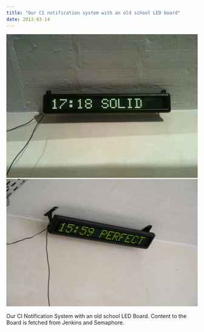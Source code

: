 ```yaml
---
title: "Our CI notification system with an old school LED board"
date: 2013-03-14
---
```


![](images/tumblr_mjnpjmwy4v1s5gaabo1_1280.jpg "LED board")
![](images/tumblr_mjnpjmwy4v1s5gaabo2_1280.jpg "LED board")

Our CI Notification System with an old school LED Board. Content to the Board is fetched from Jenkins and Semaphore.
